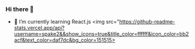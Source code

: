 ### Hi there 👋

- 🌱 I’m currently learning React.js
<img src="https://github-readme-stats.vercel.app/api?username=spake2&&show_icons=true&title_color=ffffff&icon_color=bb2acf&text_color=daf7dc&bg_color=151515>
